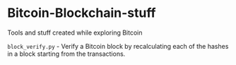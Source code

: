 # Bitcoin-Blockchain-stuff
Tools and stuff created while exploring Bitcoin

`block_verify.py` - Verify a Bitcoin block by recalculating each of the hashes in a block starting from the transactions.
